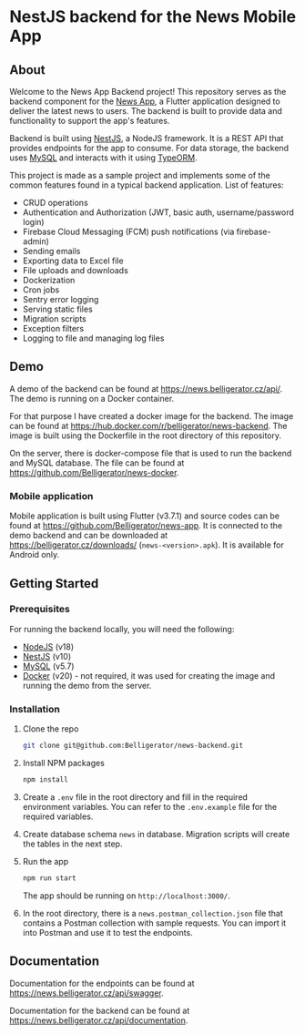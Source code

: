 # NestJS backend for the News Mobile App

## About

Welcome to the News App Backend project! This repository serves as the backend component for the [News App](https://github.com/Belligerator/news-app), a Flutter application designed to deliver the latest news to users. The backend is built to provide data and functionality to support the app's features.

Backend is built using [NestJS](https://nestjs.com/), a NodeJS framework. It is a REST API that provides endpoints for the app to consume. For data storage, the backend uses [MySQL](https://www.mysql.com/) and interacts with it using [TypeORM](https://typeorm.io/).

This project is made as a sample project and implements some of the common features found in a typical backend application. List of features:

- CRUD operations
- Authentication and Authorization (JWT, basic auth, username/password login)
- Firebase Cloud Messaging (FCM) push notifications (via firebase-admin)
- Sending emails
- Exporting data to Excel file
- File uploads and downloads
- Dockerization
- Cron jobs
- Sentry error logging
- Serving static files
- Migration scripts
- Exception filters
- Logging to file and managing log files

## Demo

A demo of the backend can be found at https://news.belligerator.cz/api/. The demo is running on a Docker container.

For that purpose I have created a docker image for the backend. The image can be found at https://hub.docker.com/r/belligerator/news-backend. The image is built using the Dockerfile in the root directory of this repository.

On the server, there is docker-compose file that is used to run the backend and MySQL database. The file can be found at https://github.com/Belligerator/news-docker.

### Mobile application

Mobile application is built using Flutter (v3.7.1) and source codes can be found at https://github.com/Belligerator/news-app. It is connected to the demo backend and can be downloaded at https://belligerator.cz/downloads/ (`news-<version>.apk`). It is available for Android only.

## Getting Started

### Prerequisites

For running the backend locally, you will need the following:

- [NodeJS](https://nodejs.org/en/) (v18)
- [NestJS](https://nestjs.com/) (v10)
- [MySQL](https://www.mysql.com/) (v5.7)
- [Docker](https://www.docker.com/) (v20) - not required, it was used for creating the image and running the demo from the server.

### Installation

1. Clone the repo
   ```sh
   git clone git@github.com:Belligerator/news-backend.git
    ```

2. Install NPM packages
    ```sh
    npm install
    ```

3. Create a `.env` file in the root directory and fill in the required environment variables. You can refer to the `.env.example` file for the required variables.


4. Create database schema `news` in database. Migration scripts will create the tables in the next step.


5. Run the app
    ```sh
    npm run start
    ```
    The app should be running on `http://localhost:3000/`.


6. In the root directory, there is a `news.postman_collection.json` file that contains a Postman collection with sample requests. You can import it into Postman and use it to test the endpoints.

## Documentation

Documentation for the endpoints can be found at https://news.belligerator.cz/api/swagger.

Documentation for the backend can be found at https://news.belligerator.cz/api/documentation.
